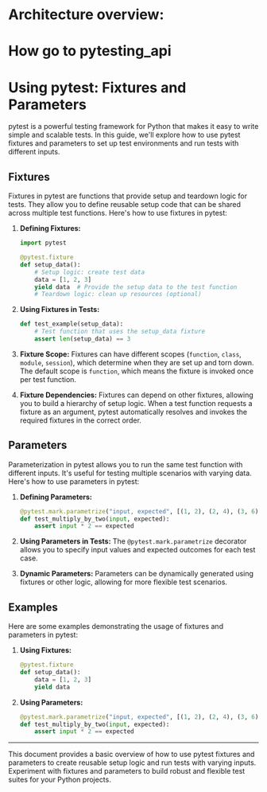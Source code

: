 # Architecture overview:

# How go to pytesting_api

# Using pytest: Fixtures and Parameters

pytest is a powerful testing framework for Python that makes it easy to write simple and scalable tests. In this guide, we'll explore how to use pytest fixtures and parameters to set up test environments and run tests with different inputs.

## Fixtures

Fixtures in pytest are functions that provide setup and teardown logic for tests. They allow you to define reusable setup code that can be shared across multiple test functions. Here's how to use fixtures in pytest:

1. **Defining Fixtures:**
   ```python
   import pytest

   @pytest.fixture
   def setup_data():
       # Setup logic: create test data
       data = [1, 2, 3]
       yield data  # Provide the setup data to the test function
       # Teardown logic: clean up resources (optional)
   ```

2. **Using Fixtures in Tests:**
   ```python
   def test_example(setup_data):
       # Test function that uses the setup_data fixture
       assert len(setup_data) == 3
   ```

3. **Fixture Scope:**
   Fixtures can have different scopes (`function`, `class`, `module`, `session`), which determine when they are set up and torn down. The default scope is `function`, which means the fixture is invoked once per test function.

4. **Fixture Dependencies:**
   Fixtures can depend on other fixtures, allowing you to build a hierarchy of setup logic. When a test function requests a fixture as an argument, pytest automatically resolves and invokes the required fixtures in the correct order.

## Parameters

Parameterization in pytest allows you to run the same test function with different inputs. It's useful for testing multiple scenarios with varying data. Here's how to use parameters in pytest:

1. **Defining Parameters:**
   ```python
   @pytest.mark.parametrize("input, expected", [(1, 2), (2, 4), (3, 6)])
   def test_multiply_by_two(input, expected):
       assert input * 2 == expected
   ```

2. **Using Parameters in Tests:**
   The `@pytest.mark.parametrize` decorator allows you to specify input values and expected outcomes for each test case.

3. **Dynamic Parameters:**
   Parameters can be dynamically generated using fixtures or other logic, allowing for more flexible test scenarios.

## Examples

Here are some examples demonstrating the usage of fixtures and parameters in pytest:

1. **Using Fixtures:**
   ```python
   @pytest.fixture
   def setup_data():
       data = [1, 2, 3]
       yield data
   ```

2. **Using Parameters:**
   ```python
   @pytest.mark.parametrize("input, expected", [(1, 2), (2, 4), (3, 6)])
   def test_multiply_by_two(input, expected):
       assert input * 2 == expected
   ```

---

This document provides a basic overview of how to use pytest fixtures and parameters to create reusable setup logic and run tests with varying inputs. Experiment with fixtures and parameters to build robust and flexible test suites for your Python projects.